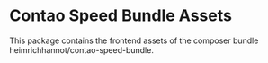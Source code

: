 # Contao Speed Bundle Assets

This package contains the frontend assets of the composer bundle heimrichhannot/contao-speed-bundle.
